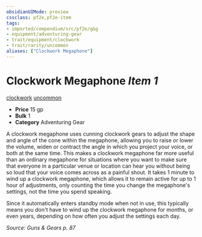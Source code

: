 ```yaml
---
obsidianUIMode: preview
cssclass: pf2e,pf2e-item
tags:
- imported/compendium/src/pf2e/g&g
- equipment/adventuring-gear
- trait/equipment/clockwork
- trait/rarity/uncommon
aliases: ["Clockwork Megaphone"]
---
```

# Clockwork Megaphone *Item 1*  
[clockwork](clockwork-g-g.md)  [uncommon](uncommon.md)  

- **Price** 15 gp
- **Bulk** 1
- **Category** Adventuring Gear

A clockwork megaphone uses cunning clockwork gears to adjust the shape and angle of the cone within the megaphone, allowing you to raise or lower the volume, widen or contract the angle in which you project your voice, or both at the same time. This makes a clockwork megaphone far more useful than an ordinary megaphone for situations where you want to make sure that everyone in a particular venue or location can hear you without being so loud that your voice comes across as a painful shout. It takes 1 minute to wind up a clockwork megaphone, which allows it to remain active for up to 1 hour of adjustments, only counting the time you change the megaphone's settings, not the time you spend speaking.

Since it automatically enters standby mode when not in use, this typically means you don't have to wind up the clockwork megaphone for months, or even years, depending on how often you adjust the settings each day.

*Source: Guns & Gears p. 87*
